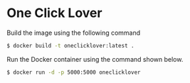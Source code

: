 # One Click Lover #

Build the image using the following command

```bash
$ docker build -t oneclicklover:latest .
```

Run the Docker container using the command shown below.

```bash
$ docker run -d -p 5000:5000 oneclicklover
```
